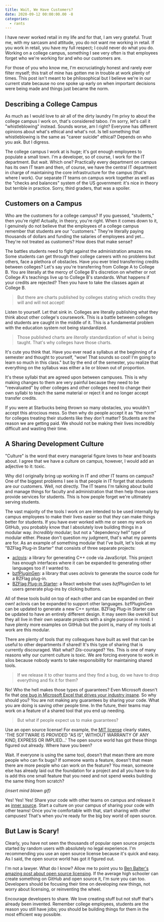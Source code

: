 ```yaml
---
title: Wait, We Have Customers?
date: 2020-09-12 00:00:00.00 -8
categories:
  - rants
---
```


I have never worked retail in my life and for that, I am very grateful. Trust me, with my sarcasm and attitude, you do not want me working in retail. If you work in retail, you have my full respect; I could never do what you do. Working on a college campus, something I see very often is that employees forget who we're working for and who our customers are.

For those of you who know me, I'm excruciatingly honest and rarely ever filter myself; this trait of mine has gotten me in trouble at work plenty of times. This post isn't meant to be philosophical but I believe we're in our current state because no one spoke up early on when important decisions were being made and things just became the norm.

## Describing a College Campus

As much as I would love to air all of the dirty laundry I'm privy to about the college campus I work on, that's considered taboo. I'm sorry, let's call it "whistleblowing" instead. Sounds worse, am I right? Everyone has different opinions about what's ethical and what's not. Is tell something that whistleblowing is the same as "career suicide" ethical? Depends on who you ask. But I digress.

The college campus I work at is huge; it's got enough employees to populate a small town. I'm a developer, so of course, I work for the IT department. But wait. Which one? Practically every department on campus has its own IT team and then, of course, we have the central IT department in charge of maintaining the core infrastructure for the campus (that's where I work). Our separate IT teams on campus work together as well as the "checks and balances" system of the US government: it's nice in theory but terrible in practice. Sorry, third graders, that was a spoiler.

## Customers on a Campus

Who are the customers for a college campus? If you guessed, "students," then you're right! Actually, in theory, you're right. When it comes down to it, I genuinely do not believe that the employees of a college campus remember that students are our "customers." They're literally paying thousands of dollars and funding the salaries of employees and yet... They're not treated as customers? How does that make sense?

The battles students need to fight against the administration amazes me. Some students can get through their college careers with no problems but others, face a plethora of obstacles. Have you ever tried transferring credits between colleges? Let's say you're transferring from College A to College B. You are literally at the mercy of College B's discretion on whether or not College A's teachings live up to College B's standards. What happens if your credits are rejected? Then you have to take the classes again at College B.

> But there are charts published by colleges stating which credits they will and will not accept!

Listen to yourself. Let that sink in. Colleges are literally publishing what they think about other college's coursework. This is a battle between colleges and students are caught in the middle of it. This is a fundamental problem with the education system not being standardized.

> Those published charts are _literally_ standardization of what is being taught. That's why colleges have those charts.

It's cute you think that. Have you ever read a syllabus at the beginning of a semester and thought to yourself, "wow! That sounds so cool! I'm going to learn so much in this class." but by the end of the semester, you realize that everything on the syllabus was either a lie or blown out of proportion.

It's these syllabi that are agreed upon between campuses. This is why making changes to them are very painful because they need to be "reevaluated" by other colleges and other colleges need to change their own syllabi to teach the same material or reject it and no longer accept transfer credits.

If you were at Starbucks being thrown so many obstacles, you wouldn't accept this atrocious mess. So then why do people accept it as "the norm" for colleges treating their students like they don't matter? Students are the reason we are getting paid. We should not be making their lives incredibly difficult and wasting their time.

## A Sharing Development Culture

"Culture" is the word that every managerial figure loves to hear and boasts about. I agree that we have a culture on campus, however, I would add an adjective to it: toxic.

Why did I originally bring up working in IT and other IT teams on campus? One of the biggest problems I see is that people in IT forget that students are our customers. Well, not directly. The IT teams I'm talking about build and manage things for faculty and administration that then help those users provide services for students. This is how people forget we're ultimately serving students.

The vast majority of the tools I work on are intended to be used internally by campus employees to make their lives easier so that _they_ can make things better for students. If you have ever worked with me or seen my work on GitHub, you probably know that I absolutely love building things in a modular way. _Incredibly_ modular; but not a "dependency hell" type of modular either. Please don't question my judgment, that's what my parents are for. As an example of something modular that I've built, let's look at my "BZFlag Plug-in Starter" that consists of three separate projects:

- [aclovis](https://github.com/allejo/aclovis): a library for generating C++ code via JavaScript. This project has enough interfaces where it can be expanded to generating other languages too if I wanted to.
- [bzfPluginGen](https://github.com/allejo/bzfPluginGen): a library that uses _aclovis_ to generate the source code for a BZFlag plug-in.
- [BZFlag Plug-in Starter](https://github.com/allejo/bzflagPluginStarter3): a React website that uses _bzfPluginGen_ to let users generate plug-ins by clicking buttons.

All of these tools build on top of each other and can be expanded on their own! aclovis can be expanded to support other languages. bzfPluginGen can be updated to generate a new C++ syntax. BZFlag Plug-in Starter can be updated to have an entirely different design. It may seem like overkill but they all live in their own separate projects with a single purpose in mind. I have plenty more examples on GitHub but the point is, many of my tools at work are this modular.

There are plenty of tools that my colleagues have built as well that can be useful to other departments if shared! It's this type of sharing that is currently discouraged. Wait what? _Dis_-couraged? Yes. This is one of many reasons why our current culture is toxic. We are forcing everyone to work in silos because nobody wants to take responsibility for maintaining shared tools.

> If we release it to other teams and they find a bug, do we have to drop everything and fix it for them?

No! Who the hell makes those types of guarantees? Even Microsoft doesn't fix that [one bug in Microsoft Excel that drives your industry insane](https://www.theverge.com/2020/8/6/21355674/human-genes-rename-microsoft-excel-misreading-dates). So why should you? You are not making any guarantees by sharing your code. What you are doing is saving other people time. In the future, their teams may work on a feature of a shared tool that you end up needing.

> But what if people expect us to make guarantees?

Use an open source license! For example, the [MIT license](https://opensource.org/licenses/MIT) clearly states, 'THE SOFTWARE IS PROVIDED "AS IS", WITHOUT WARRANTY OF ANY KIND, EXPRESS OR IMPLIED...' The open source world has got these things figured out already. Where have you been?

Wait. If everyone is using the same tool, doesn't that mean there are more people who can fix bugs? If someone wants a feature, doesn't that mean there are more people who can work on the feature? You mean, someone else has already laid out the foundation for a project and all you have to do is add this one small feature that you need and not spend weeks building the same thing from scratch?

_(insert mind blown gif)_

Yes! Yes! Yes! Share your code with other teams on campus and release it as [inner source](https://en.wikipedia.org/wiki/Inner_source). Start a culture on your campus of sharing your code with other teams! Once you're comfortable with that, start sharing with _other_ campuses! That's when you're ready for the big boy world of open source.

## But Law is Scary!

Clearly, you have not seen the thousands of popular open source projects started by random users with absolutely no legal experience. I'm recommending you use an open source license because it's quick and easy. As I said, the open source world has got it figured out.

I'm not a lawyer. What do I know? Allow me to point you to [Ben Balter's amazing post about open source licensing](https://ben.balter.com/2017/11/28/everything-an-open-source-maintainer-might-need-to-know-about-open-source-licensing/). If the average high schooler can create something on GitHub and open source it, I'm sure you can too. Developers should be focusing their time on developing _new_ things, not worry about licensing, or reinventing the wheel.

Encourage developers to share. We love creating stuff but not stuff that's already been invented. Remember college employees, students are the reason you still have jobs; you should be building things for them in the most efficient way possible.
